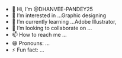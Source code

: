 - 👋 Hi, I’m @DHANVEE-PANDEY25
- 👀 I’m interested in ...Graphic designing
- 🌱 I’m currently learning ...Adobe Illustrator,
- 💞️ I’m looking to collaborate on ...
- 📫 How to reach me ...
- 😄 Pronouns: ...
- ⚡ Fun fact: ...

<!---
DHANVEE-PANDEY25/DHANVEE-PANDEY25 is a ✨ special ✨ repository because its `README.md` (this file) appears on your GitHub profile.
You can click the Preview link to take a look at your changes.
--->
